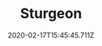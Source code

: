 ---
templateKey: blog-post
featuredpost: false
date: 2020-02-17T15:45:45.711Z
title: Sturgeon
description: An ancient bottom-feeder with a dwindling population. Females can live up to 150 years.
note: 
sellPrice: 200
featuredimage: /img/Sturgeon.png
tags:
  - Mountain
  - 6am – 7pm
  - Summer
  - Winter
  - Any
  - Mountain Fish Bundle
  - Willy
---